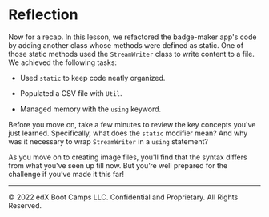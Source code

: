 # Reflection

Now for a recap. In this lesson, we refactored the badge-maker app's code by adding another class whose methods were defined as static. One of those static methods used the `StreamWriter` class to write content to a file. We achieved the following tasks:

* Used `static` to keep code neatly organized.

* Populated a CSV file with `Util`.

* Managed memory with the `using` keyword.

Before you move on, take a few minutes to review the key concepts you've just learned. Specifically, what does the `static` modifier mean? And why was it necessary to wrap `StreamWriter` in a `using` statement?

As you move on to creating image files, you'll find that the syntax differs from what you've seen up till now. But you’re well prepared for the challenge if you’ve made it this far!

---
© 2022 edX Boot Camps LLC. Confidential and Proprietary. All Rights Reserved.
